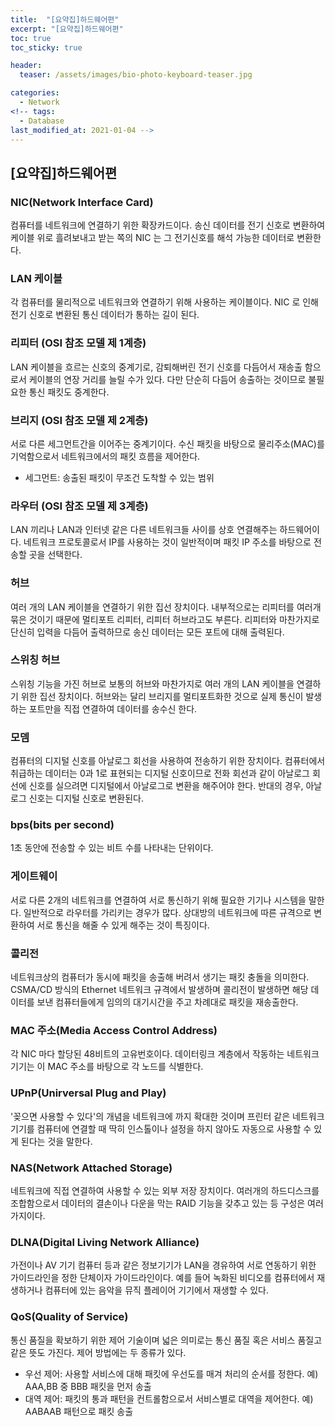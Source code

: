 ```yaml
---
title:  "[요약집]하드웨어편"
excerpt: "[요약집]하드웨어편"
toc: true
toc_sticky: true

header:
  teaser: /assets/images/bio-photo-keyboard-teaser.jpg

categories:
  - Network
<!-- tags:
  - Database 
last_modified_at: 2021-01-04 -->
---
```

## [요약집]하드웨어편

### NIC(Network Interface Card)
컴퓨터를 네트워크에 연결하기 위한 확장카드이다. 송신 데이터를 전기 신호로 변환하여 케이블 위로 흘려보내고 받는 쪽의 NIC 는 그 전기신호를 해석 가능한 데이터로 변환한다.

### LAN 케이블
각 컴퓨터를 물리적으로 네트워크와 연결하기 위해 사용하는 케이블이다. NIC 로 인해 전기 신호로 변환된 통신 데이터가 통하는 길이 된다.

### 리피터 (OSI 참조 모델 제 1계층)
LAN 케이블을 흐르는 신호의 중계기로, 감퇴해버린 전기 신호를 다듬어서 재송출 함으로서 케이블의 연장 거리를 늘릴 수가 있다. 다만 단순히 다듬어 송출하는 것이므로 불필요한 통신 패킷도 중계한다.

### 브리지 (OSI 참조 모델 제 2계층)
서로 다른 세그먼트간을 이어주는 중계기이다. 수신 패킷을 바탕으로 물리주소(MAC)를 기억함으로서 네트워크에서의 패킷 흐름을 제어한다. 
- 세그먼트: 송출된 패킷이 무조건 도착할 수 있는 범위

### 라우터 (OSI 참조 모델 제 3계층)
LAN 끼리나 LAN과 인터넷 같은 다른 네트워크들 사이를 상호 연결해주는 하드웨어이다. 네트워크 프로토콜로서 IP를 사용하는 것이 일반적이며 패킷 IP 주소를 바탕으로 전송할 곳을 선택한다.

### 허브
여러 개의 LAN 케이블을 연결하기 위한 집선 장치이다. 내부적으로는 리피터를 여러개 묶은 것이기 때문에 멀티포트 리피터, 리피터 허브라고도 부른다. 리피터와 마찬가지로 단신히 입력을 다듬어 
출력하므로 송신 데이터는 모든 포트에 대해 출력된다.

### 스위칭 허브
스위칭 기능을 가진 허브로 보통의 허브와 마찬가지로 여러 개의 LAN 케이블을 연결하기 위한 집선 장치이다. 허브와는 달리 브리지를 멀티포트화한 것으로 실제 통신이 발생하는 포트만을 직접 연결하여 
데이터를 송수신 한다.

### 모뎀
컴퓨터의 디지털 신호를 아날로그 회선을 사용하여 전송하기 위한 장치이다. 컴퓨터에서 취급하는 데이터는 0과 1로 표현되는 디지털 신호이므로 전화 회선과 같이 아날로그 회선에 신호를 실으려면
디지털에서 아날로그로 변환을 해주어야 한다. 반대의 경우, 아날로그 신호는 디지털 신호로 변환된다.

### bps(bits per second)
1초 동안에 전송할 수 있는 비트 수를 나타내는 단위이다.

### 게이트웨이
서로 다른 2개의 네트워크를 연결하여 서로 통신하기 위해 필요한 기기나 시스템을 말한다. 일반적으로 라우터를 가리키는 경우가 많다. 상대방의 네트워크에 따른 규격으로 변환하여 서로 통신을 해줄 수 
있게 해주는 것이 특징이다.

### 콜리전
네트워크상의 컴퓨터가 동시에 패킷을 송출해 버려서 생기는 패킷 충돌을 의미한다. CSMA/CD 방식의 Ethernet 네트워크 규격에서 발생하며 콜리전이 발생하면 해당 데이터를 보낸 컴퓨터들에게 임의의 
대기시간을 주고 차례대로 패킷을 재송출한다.

### MAC 주소(Media Access Control Address)
각 NIC 마다 할당된 48비트의 고유번호이다. 데이터링크 계층에서 작동하는 네트워크 기기는 이 MAC 주소를 바탕으로 각 노드를 식별한다.

### UPnP(Unirversal Plug and Play)
'꽂으면 사용할 수 있다'의 개념을 네트워크에 까지 확대한 것이며 프린터 같은 네트워크 기기를 컴퓨터에 연결할 때 딱히 인스톨이나 설정을 하지 않아도 자동으로 사용할 수 있게 된다는 것을 말한다.

### NAS(Network Attached Storage)
네트워크에 직접 연결하여 사용할 수 있는 외부 저장 장치이다. 여러개의 하드디스크를 조합함으로서 데이터의 결손이나 다운을 막는 RAID 기능을 갖추고 있는 등 구성은 여러가지이다.

### DLNA(Digital Living Network Alliance)
가전이나 AV 기기 컴퓨터 등과 같은 정보기기가 LAN을 경유하여 서로 연동하기 위한 가이드라인을 정한 단체이자 가이드라인이다. 예를 들어 녹화된 비디오를 컴퓨터에서 재생하거나 컴퓨터에 있는 음악을
뮤직 플레이어 기기에서 재생할 수 있다.

### QoS(Quality of Service)
통신 품질을 확보하기 위한 제어 기술이며 넓은 의미로는 통신 품질 혹은 서비스 품질고 같은 뜻도 가진다. 제어 방법에는 두 종류가 있다.
- 우선 제어: 사용할 서비스에 대해 패킷에 우선도를 매겨 처리의 순서를 정한다. 예) AAA,BB 중 BBB 패킷을 먼저 송출
- 대역 제어: 패킷의 통과 패턴을 컨트롤함으로서 서비스별로 대역을 제어한다. 예) AABAAB 패턴으로 패킷 송출














